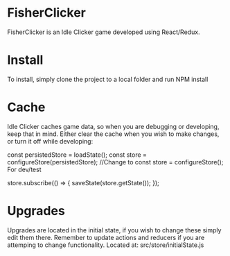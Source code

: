 # FisherClicker
FisherClicker is an Idle Clicker game developed using React/Redux.

# Install
To install, simply clone the project to a local folder and run NPM install

# Cache
Idle Clicker caches game data, so when you are debugging or developing, keep that in mind. Either clear the cache when you wish to make changes, or turn it off while developing:

const persistedStore = loadState();
const store = configureStore(persistedStore); //Change to const store = configureStore(); For dev/test

store.subscribe(() => {
  saveState(store.getState());
});


# Upgrades
Upgrades are located in the initial state, if you wish to change these simply edit them there. Remember to update actions and reducers if you are attemping to change functionality. Located at:
src/store/initialState.js